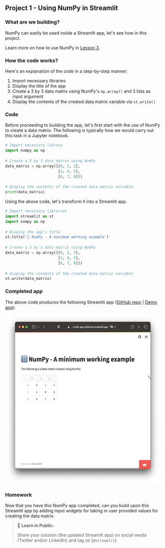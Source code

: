 ## Project 1 - Using NumPy in Streamlit

### What are we building?
NumPy can easily be used inside a Streamlit app, let's see how in this project.

Learn more on how to use NumPy in [Lesson 3](Lesson-3.md).

### How the code works?
Here's an explanation of the code in a step-by-step manner:
1. Import necessary libraries
2. Display the title of the app
3. Create a 3 by 3 data matrix using NumPy's `np.array()` and 3 lists as input argument
4. Display the contents of the created data matrix variable via `st.write()`

### Code
Before proceeding to building the app, let's first start with the use of NumPy to create a data matrix. The following is typically how we would carry out this task in a Jupyter notebook.
```Python
# Import necessary library
import numpy as np

# Create a 3 by 3 data matrix using NumPy
data_matrix = np.array([[0, 1, 2],
                        [3, 4, 5],
                        [6, 7, 8]])

# Display the contents of the created data matrix variable
print(data_matrix)
```

Using the above code, let's transform it into a Streamlit app.

```Python
# Import necessary libraries
import streamlit as st
import numpy as np

# Display the app's title
st.title('🔢 NumPy - A minimum working example')

# Create a 3 by 3 data matrix using NumPy
data_matrix = np.array([[0, 1, 2],
                        [3, 4, 5],
                        [6, 7, 8]])

# Display the contents of the created data matrix variable
st.write(data_matrix)
```

### Completed app
The above code produces the following Streamlit app ([GitHub repo](https://github.com/dataprofessor/st-numpy-minimum-working-example) | [Demo app](https://dataprofessor-st-numpy-minimum-working-exa-streamlit-app-dskf0i.streamlit.app/)):

<p align="left">
  <img src="../img/lesson-3-numpy-example-streamlit-app.png" height="550">
</p>

### Homework
Now that you have this NumPy app completed, can you build upon this Streamlit app by adding input widgets for taking in user provided values for creating the data matrix.

> 📣 **Learn in Public:** 
> 
> Share your solution (the updated Streamlit app) on social media (Twitter and/or LinkedIn) and tag us (`@streamlit`).
